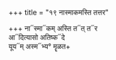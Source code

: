 +++
title = "१९ नास्माकमस्ति तत्तर"

+++
ना᳓स्मा᳓कम् अस्ति त᳓त् त᳓र  
आ᳓दित्यासो अतिष्क᳓दे  
यूय᳓म् अस्म᳓भ्य° मॄळत+
